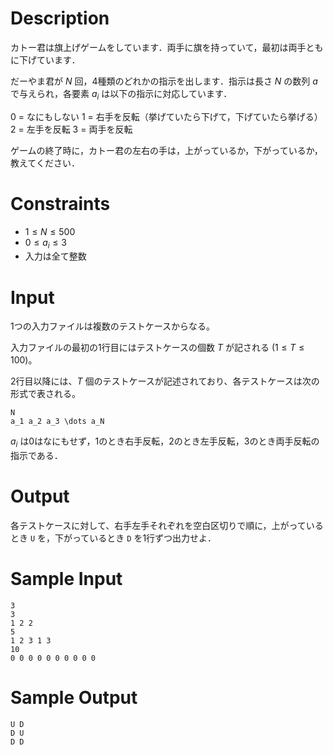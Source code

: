 # Description
カトー君は旗上げゲームをしています．両手に旗を持っていて，最初は両手ともに下げています．

だーやま君が $N$ 回，4種類のどれかの指示を出します．指示は長さ $N$ の数列 $a$ で与えられ，各要素 $a_i$ は以下の指示に対応しています．

0 = なにもしない
1 = 右手を反転（挙げていたら下げて，下げていたら挙げる）
2 = 左手を反転
3 = 両手を反転

ゲームの終了時に，カトー君の左右の手は，上がっているか，下がっているか，教えてください．

# Constraints

* $1 \leq N \leq 500$
* $0 \leq a_i \leq 3$
* 入力は全て整数

# Input
1つの入力ファイルは複数のテストケースからなる。

入力ファイルの最初の1行目にはテストケースの個数 $T$ が記される $(1 \leq T \leq 100)$。

2行目以降には、$T$ 個のテストケースが記述されており、各テストケースは次の形式で表される。

```
N
a_1 a_2 a_3 \dots a_N
```

$a_i$ は0はなにもせず，1のとき右手反転，2のとき左手反転，3のとき両手反転の指示である．

# Output
各テストケースに対して、右手左手それぞれを空白区切りで順に，上がっているとき `U` を，下がっているとき `D` を1行ずつ出力せよ．

# Sample Input
```
3
3
1 2 2
5
1 2 3 1 3
10
0 0 0 0 0 0 0 0 0 0
```

# Sample Output
```
U D
D U
D D
```
